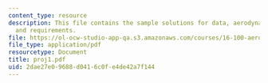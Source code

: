 ```yaml
---
content_type: resource
description: This file contains the sample solutions for data, aerodynamic models
  and requirements.
file: https://ol-ocw-studio-app-qa.s3.amazonaws.com/courses/16-100-aerodynamics-fall-2005/2dae27e09688d0416c0fe4de42a7f144_proj1.pdf
file_type: application/pdf
resourcetype: Document
title: proj1.pdf
uid: 2dae27e0-9688-d041-6c0f-e4de42a7f144
---
```

